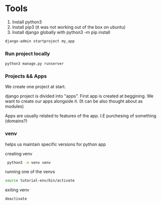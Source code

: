 # Tools

1. Install python3
2. Install pip3 (it was not working out of the box on ubuntu)
3. Install django globally with python3 -m pip install
```bash
django-admin startproject my_app
```

### Run project locally

```bash
python3 manage.py runserver
```


### Projects && Apps
We create one project at start.

django project is divided into "apps". First app is created at beggining.
We want to create our apps alongside it. (It can be also thought about as modules)


Apps are usually related to features of the app. I.E purchesing of something (domains?)

### venv
helps us maintain specific versions for python app

creating venv
```bash
 python3 -m venv venv
```

running one of the venvs
```bash
source tutorial-env/bin/activate
```

exiting venv
```bash
deactivate
```